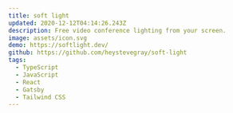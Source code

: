 ```yaml
---
title: soft light
updated: 2020-12-12T04:14:26.243Z
description: Free video conference lighting from your screen.
image: assets/icon.svg
demo: https://softlight.dev/
github: https://github.com/heystevegray/soft-light
tags:
  - TypeScript
  - JavaScript
  - React
  - Gatsby
  - Tailwind CSS
---
```

